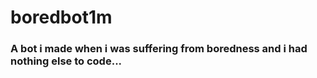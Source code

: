 # boredbot1m
### A bot i made when i was suffering from boredness and i had nothing else to code...
